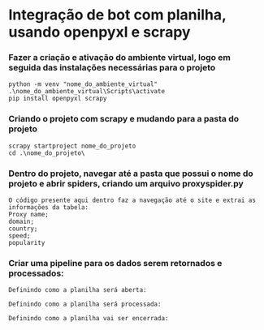 # Integração de bot com planilha, usando openpyxl e scrapy

### Fazer a criação e ativação do ambiente virtual, logo em seguida das instalações necessárias para o projeto
    python -m venv "nome_do_ambiente_virtual"
    .\nome_do_ambiente_virtual\Scripts\activate
    pip install openpyxl scrapy
### Criando o projeto com scrapy e mudando para a pasta do projeto
    scrapy startproject nome_do_projeto
    cd .\nome_do_projeto\
### Dentro do projeto, navegar até a pasta que possui o nome do projeto e abrir spiders, criando um arquivo proxyspider.py
    O código presente aqui dentro faz a navegação até o site e extrai as informações da tabela:
    Proxy name; 
    domain; 
    country; 
    speed; 
    popularity
###  Criar uma pipeline para os dados serem retornados e processados:
    Definindo como a planilha será aberta:

    Definindo como a planilha será processada:

    Definindo como a planilha vai ser encerrada:
